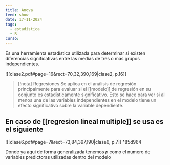 ```yaml
---
title: Anova
feed: show
date: 17-11-2024
tags:
  - estadistica
  - R
curso:
---
```

Es una herramienta estadística utilizada para determinar si existen diferencias significativas entre las medias de tres o más grupos independientes.

![[clase2.pdf#page=16&rect=70,32,390,169|clase2, p.16]]
>[!nota] Regresiones
>Se aplica en el análisis de regresión principalmente para evaluar si el [[modelo]] de regresión en su conjunto es estadísticamente significativo. Esto se hace para ver si al menos una de las variables independientes en el modelo tiene un efecto significativo sobre la variable dependiente. 

## En caso de [[regresion lineal multiple]] se usa es el siguiente 

![[clase6.pdf#page=7&rect=73,84,397,190|clase6, p.7]] ^85d964

Donde ya aqui de forma generalizada tenemos $p$ como el numero de variables predictoras utilizadas dentro del modelo
